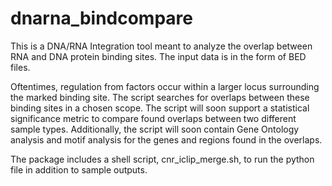 # dnarna_bindcompare

This is a DNA/RNA Integration tool meant to analyze the overlap between RNA and DNA protein binding sites. The input data is in the form of BED files. 

Oftentimes, regulation from factors occur within a larger locus surrounding the marked binding site. The script searches for overlaps between these binding sites in a chosen scope. The script will soon support a statistical significance metric to compare found overlaps between two different sample types. Additionally, the script will soon contain Gene Ontology analysis and motif analysis for the genes and regions found in the overlaps. 

The package includes a shell script, cnr_iclip_merge.sh, to run the python file in addition to sample outputs. 
